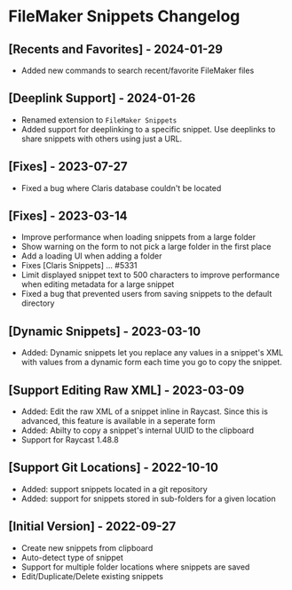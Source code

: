 # FileMaker Snippets Changelog

## [Recents and Favorites] - 2024-01-29

- Added new commands to search recent/favorite FileMaker files

## [Deeplink Support] - 2024-01-26

- Renamed extension to `FileMaker Snippets`
- Added support for deeplinking to a specific snippet. Use deeplinks to share snippets with others using just a URL.

## [Fixes] - 2023-07-27

- Fixed a bug where Claris database couldn't be located

## [Fixes] - 2023-03-14

- Improve performance when loading snippets from a large folder
- Show warning on the form to not pick a large folder in the first place
- Add a loading UI when adding a folder
- Fixes [Claris Snippets] ... #5331
- Limit displayed snippet text to 500 characters to improve performance when editing metadata for a large snippet
- Fixed a bug that prevented users from saving snippets to the default directory

## [Dynamic Snippets] - 2023-03-10

- Added: Dynamic snippets let you replace any values in a snippet's XML with values from a dynamic form each time you go to copy the snippet.

## [Support Editing Raw XML] - 2023-03-09

- Added: Edit the raw XML of a snippet inline in Raycast. Since this is advanced, this feature is available in a seperate form
- Added: Abilty to copy a snippet's internal UUID to the clipboard
- Support for Raycast 1.48.8

## [Support Git Locations] - 2022-10-10

- Added: support snippets located in a git repository
- Added: support for snippets stored in sub-folders for a given location

## [Initial Version] - 2022-09-27

- Create new snippets from clipboard
- Auto-detect type of snippet
- Support for multiple folder locations where snippets are saved
- Edit/Duplicate/Delete existing snippets
